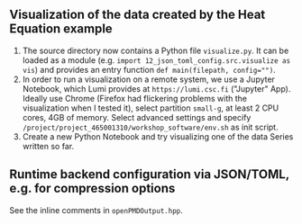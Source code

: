 ## Visualization of the data created by the Heat Equation example

1. The source directory now contains a Python file `visualize.py`.
    It can be loaded as a module (e.g. `import 12_json_toml_config.src.visualize as vis`) and provides an entry function `def main(filepath, config="")`.
2.  In order to run a visualization on a remote system, we use a Jupyter Notebook, which Lumi provides at `https://lumi.csc.fi` ("Jupyter" App).
    Ideally use Chrome (Firefox had flickering problems with the visualization when I tested it), select partition `small-g`, at least 2 CPU cores, 4GB of memory.
    Select advanced settings and specify `/project/project_465001310/workshop_software/env.sh` as init script.
3.  Create a new Python Notebook and try visualizing one of the data Series written so far.

##  Runtime backend configuration via JSON/TOML, e.g. for compression options

See the inline comments in `openPMDOutput.hpp`.